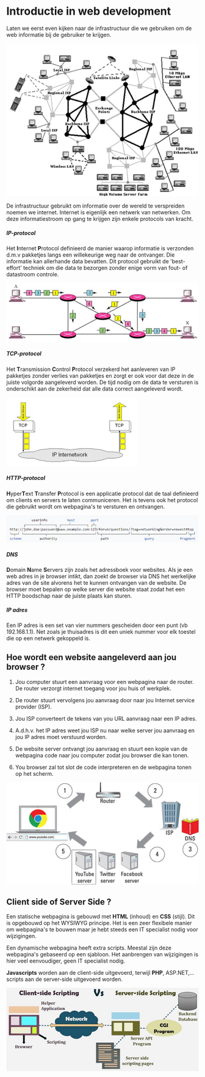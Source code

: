 # Introductie in web development

Laten we eerst even kijken naar de infrastructuur die we gebruiken om de web informatie bij de gebruiker te krijgen.

![download](./images/internet.png)

De infrastructuur gebruikt om informatie over de wereld te verspreiden noemen we internet. Internet is eigenlijk een netwerk van netwerken. Om deze informatiestroom op gang te krijgen zijn enkele protocols van kracht.

##### IP-protocol

Het **I**nternet **P**rotocol definieerd de manier waarop informatie is verzonden d.m.v pakketjes langs een willekeurige weg naar de ontvanger. Die informatie kan allerhande data bevatten. Dit protocol gebruikt de 'best-effort' techniek om die data te bezorgen zonder enige vorm van fout- of datastroom controle. 
 
![download](./images/afbeelding2.png)

##### TCP-protocol

Het **T**ransmission **C**ontrol **P**rotocol verzekerd het aanleveren van IP pakketjes zonder verlies van pakketjes en zorgt er ook voor dat deze in de juiste volgorde aangeleverd worden. De tijd nodig om de data te versturen is onderschikt aan de zekerheid dat alle data correct aangeleverd wordt.
 
![download](./images/afbeelding3.png)

##### HTTP-protocol

**H**yper**T**ext **T**ransfer **P**rotocol is een applicatie protocol dat de taal definieerd om clients en servers te laten communiceren. Het is tevens ook het protocol die gebruikt wordt om webpagina's te versturen en ontvangen.

![download](./images/afbeelding4.png)

##### DNS

**D**omain **N**ame **S**ervers zijn zoals het adressboek voor websites. Als je een web adres in je browser intikt, dan zoekt de browser via DNS het werkelijke adres van de site alvorens het te kunnen ontvangen van de website. De browser moet bepalen op welke server die website staat zodat het een HTTP boodschap naar de juiste plaats kan sturen.
 
##### IP adres

Een IP adres is een set van vier nummers gescheiden door een punt (vb 192.168.1.1). Net zoals je thuisadres is dit een uniek nummer voor elk toestel die op een netwerk gekoppeld is.

## Hoe wordt een website aangeleverd aan jou browser ?

1. Jou computer stuurt een aanvraag voor een webpagina naar de router. De router verzorgt internet toegang voor jou huis of werkplek.

2. De router stuurt vervolgens jou aanvraag door naar jou Internet service provider (ISP). 

3. Jou ISP converteert de tekens van you URL aanvraag naar een IP adres.

4. A.d.h.v. het IP adres weet jou ISP nu naar welke server jou aanvraag en jou IP adres moet verstuurd worden. 

5. De website server ontvangt jou aanvraag en stuurt een kopie van de webpagina code naar jou computer zodat jou browser die kan tonen.

6. You browser zal tot slot de code interpreteren en de webpagina tonen op het scherm.

![download](./images/Afbeelding2.jpg) 

## Client side of Server Side ?

Een statische webpagina is gebouwd met **HTML** (inhoud) en **CSS** (stijl). Dit is opgebouwd op het WYSIWYG principe. Het is een zeer flexibele manier om webpagina's te bouwen maar je hebt steeds een IT specialist nodig voor wijzigingen.

Een dynamische webpagina heeft extra scripts. Meestal zijn deze webpagina's gebaseerd op een sjabloon. Het aanbrengen van wijzigingen is hier veel eenvoudiger, geen IT specialist nodig.

**Javascripts** worden aan de client-side uitgevoerd, terwijl **PHP**, ASP.NET,... scripts aan de server-side uitgevoerd worden.

![download](./images/Afbeelding5.jpg) 

